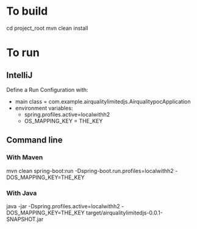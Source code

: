 # To build
cd project_root
mvn clean install

# To run

## IntelliJ
Define a Run Configuration with:
- main class = com.example.airqualitylimitedjs.AirqualitypocApplication
- environment variables:
    - spring.profiles.active=localwithh2
    - OS_MAPPING_KEY = THE_KEY

## Command line

### With Maven
mvn clean spring-boot:run -Dspring-boot.run.profiles=localwithh2 -DOS_MAPPING_KEY=THE_KEY

### With Java
java -jar -Dspring.profiles.active=localwithh2 -DOS_MAPPING_KEY=THE_KEY target/airqualitylimitedjs-0.0.1-SNAPSHOT.jar